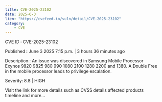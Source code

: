 ```yaml
---
title: CVE-2025-23102
date: 2025-6-3
lien: "https://cvefeed.io/vuln/detail/CVE-2025-23102"
category:
    - CVE
---
```


CVE ID : CVE-2025-23102

Published :  June 3
2025
7:15 p.m. | 3 hours
36 minutes ago

Description : An issue was discovered in Samsung Mobile Processor Exynos 9820
9825
980
990
1080
2100
1280
2200
and 1380. A Double Free in the mobile processor leads to privilege escalation.

Severity: 8.8 | HIGH

Visit the link for more details
such as CVSS details
affected products
timeline
and more...
